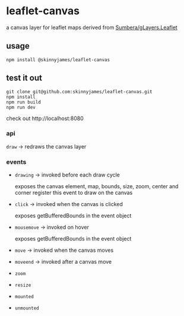 # leaflet-canvas

a canvas layer for leaflet maps
derived from [Sumbera/gLayers.Leaflet](http://github.com/Sumbera/gLayers.Leaflet)

## usage

```
npm install @skinnyjames/leaflet-canvas

```


## test it out

```
git clone git@github.com:skinnyjames/leaflet-canvas.git
npm install 
npm run build
npm run dev
```
check out http://localhost:8080

### api

`draw` -> redraws the canvas layer

### events

* `drawing` -> invoked before each draw cycle

   exposes the canvas element, map, bounds, size, zoom, center and corner
   register this event to draw on the canvas

*  `click` -> invoked when the canvas is clicked 

   exposes getBufferedBounds in the event object

*  `mousemove` -> invoked on hover

   exposes getBufferedBounds in the event object

*  `move` -> invoked when the canvas moves

*  `moveend` -> invoked after a canvas move

*  `zoom`

*  `resize`

*  `mounted`

*  `unmounted`
